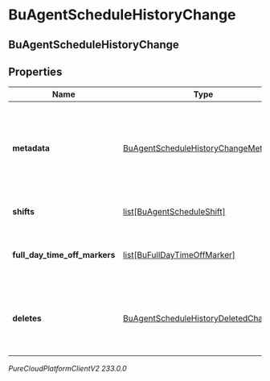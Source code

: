 # BuAgentScheduleHistoryChange

## BuAgentScheduleHistoryChange

## Properties

|Name | Type | Description | Notes|
|------------ | ------------- | ------------- | -------------|
| **metadata** | [BuAgentScheduleHistoryChangeMetadata](BuAgentScheduleHistoryChangeMetadata) | The metadata of the change, including who and when the change was made | [optional] |
| **shifts** | [list[BuAgentScheduleShift]](BuAgentScheduleShift) | The list of changed shifts | [optional] |
| **full_day_time_off_markers** | [list[BuFullDayTimeOffMarker]](BuFullDayTimeOffMarker) | The list of changed full day time off markers | [optional] |
| **deletes** | [BuAgentScheduleHistoryDeletedChange](BuAgentScheduleHistoryDeletedChange) | The deleted shifts, full day time off markers, or the entire agent schedule | [optional] |



_PureCloudPlatformClientV2 233.0.0_
